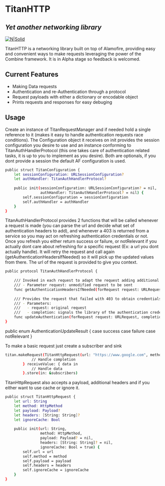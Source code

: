 # TitanHTTP
## _Yet another networking library_

[![N|Solid](https://media.npr.org/assets/img/2017/10/16/titan-41d62a75c7b7376fe8ff872bb1deec3bc24a4a14.jpeg)]()


TitanHTTP is a networking library built on top of Alamofire, providing easy and convenient ways to make requests leveraging the power of the Combine framework. It is in Alpha stage so feedback is welcomed.

## Current Features

- Making Data requests
- Authentication and re-Authentication through a protocol
- Request payloads with either a dictionary or encodable object
- Prints requests and responses for easy debuging

## Usage

Create an instance of TitanRequestManager and if needed hold a single reference to it (makes it easy to handle authentication requests race conditions). The Configuration object it receives on init provides the session configuration you desire to use and an instance conforming to TitanAuthHandlerProtocol (this one takes care of authentication related tasks, it is up to you to implement as you desire). Both are optionals, if you dont provide a session the default AF configuration is used.


```sh
public struct TitanConfiguration {
    let sessionConfiguration: URLSessionConfiguration?
    let authHandler: TitanAuthHandlerProtocol?
    
    public init(sessionConfiguration: URLSessionConfiguration? = nil,
                authHandler: TitanAuthHandlerProtocol? = nil) {
        self.sessionConfiguration = sessionConfiguration
        self.authHandler = authHandler
    }
}
```

TitanAuthHandlerProtocol provides 2 functions that will be called whenever a request is made (you can parse the url and decide what set of authentication headers to add), and whenever a 403 is returned from a service so you may act on refreshing authentication credentials or not. Once you refresh you either return success or failure, or notRelevant if you actually dont care about refreshing for a specific request (Ex: a url you dont actually handle). It will retry the request and call again (getAuthenticationHeadersIfNeeded) so it will pick up the updated values from there. The url of the request is provided to give you context.

```sh
public protocol TitanAuthHandlerProtocol {
    
    /// Invoked in each request to adapt the request adding additional headers for authentication
    /// - Parameter request: unmodified request to be sent
    func getAuthenticationHeadersIfNeeded(forRequest request: URLRequest) -> [String: String]?
    
    /// Provides the request that failed with 403 to obtain credentials and have them available for next retry
    /// - Parameters:
    ///   - request: original request
    ///   - completion: signals the library of the authentication credentials update result in order to retry or not
    func updateAuthentication(forRequest request: URLRequest, completion: @escaping (AuthenticationUpdateResult) -> Void)
}
```

public enum AuthenticationUpdateResult {
    case success
    case failure
    case notRelevant
}

To make a basic request just create a subscriber and sink

```sh
titan.makeRequest(TitanHttpRequest(url: "https://www.google.com", method: .get)).sink { completion in
            // Handle completion
        } receiveValue: { data in
            // Handle data
        }.store(in: &subscribers)
```

TitanHttpRequest also accepts a payload, additional headers and if you either want to use cache or ignore it.

```sh
public struct TitanHttpRequest {
    let url: String
    let method: HttpMethod
    let payload: Payload?
    let headers: [String: String]?
    let ignoreCache: Bool
    
    public init(url: String,
                method: HttpMethod,
                payload: Payload? = nil,
                headers: [String: String]? = nil,
                ignoreCache: Bool = true) {
        self.url = url
        self.method = method
        self.payload = payload
        self.headers = headers
        self.ignoreCache = ignoreCache
    }
}
```
